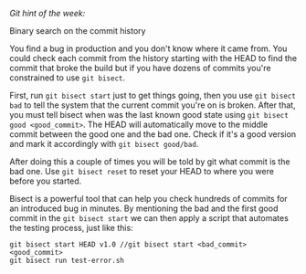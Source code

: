 *Git hint of the week:*

Binary search on the commit history

You find a bug in production and you don't know where it came from. You could check each commit from the history starting with the HEAD to find the commit that broke the build but if you have dozens of commits you're constrained to use `git bisect`.
 
First, run `git bisect start` just to get things going, then you use `git bisect bad` to tell the system that the current commit you're on is broken. After that, you must tell bisect when was the last known good state using `git bisect good <good_commit>`. The HEAD will automatically move to the middle commit between the good one and the bad one. Check if it's a good version and mark it accordingly with `git bisect good/bad`.

After doing this a couple of times you will be told by git what commit is the bad one. Use `git bisect reset` to reset your HEAD to where you were before you started.

Bisect is a powerful tool that can help you check hundreds of commits for an introduced bug in minutes. By mentioning the bad and the first good commit in the `git bisect start` we can then apply a script that automates the testing process, just like this:
```
git bisect start HEAD v1.0 //git bisect start <bad_commit> <good_commit>
git bisect run test-error.sh
```